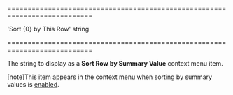 <!--**
/*-------------------------------------------
    Auto-generated file. Do not modify.
-------------------------------------------

**-->
===========================================================================
<!--default-->'Sort {0} by This Row'<!--/default-->
<!--type-->string<!--/type-->
===========================================================================

<!--shortDescription-->
The string to display as a **Sort Row by Summary Value** context menu item.
<!--/shortDescription-->

<!--fullDescription-->
[note]This item appears in the context menu when sorting by summary values is [enabled](/Documentation/ApiReference/UI_Widgets/dxPivotGrid/Configuration/#allowSortingBySummary).
<!--/fullDescription-->